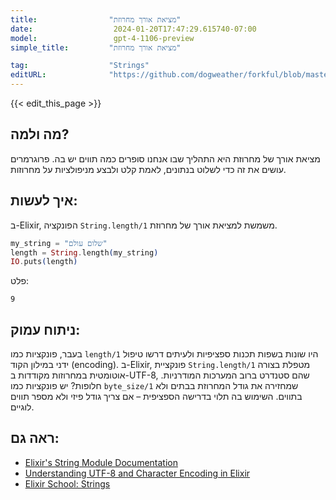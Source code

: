 ```yaml
---
title:                "מציאת אורך מחרוזת"
date:                  2024-01-20T17:47:29.615740-07:00
model:                 gpt-4-1106-preview
simple_title:         "מציאת אורך מחרוזת"

tag:                  "Strings"
editURL:              "https://github.com/dogweather/forkful/blob/master/content/he/elixir/finding-the-length-of-a-string.md"
---
```


{{< edit_this_page >}}

## מה ולמה?
מציאת אורך של מחרוזת היא התהליך שבו אנחנו סופרים כמה תווים יש בה. פרוגרמרים עושים את זה כדי לשלוט בנתונים, לאמת קלט ולבצע מניפולציות על מחרוזות.

## איך לעשות:
ב-Elixir, הפונקציה `String.length/1` משמשת למציאת אורך של מחרוזת.

```elixir
my_string = "שלום עולם"
length = String.length(my_string)
IO.puts(length)
```

פלט:
```
9
```

## ניתוח עמוק:
בעבר, פונקציות כמו `length/1` היו שונות בשפות תכנות ספציפיות ולעיתים דרשו טיפול ידני במילון הקוד (encoding). ב-Elixir, פונקציית `String.length/1` מטפלת בצורה אוטומטית במחרוזות מקודדות ב-UTF-8, שהם סטנדרט ברוב המערכות המודרניות. חלופות? יש פונקציות כמו `byte_size/1` שמחזירה את גודל המחרוזת בבתים ולא בתווים. השימוש בה תלוי בדרישה הספציפית – אם צריך גודל פיזי ולא מספר תווים לוגיים. 

## ראה גם:
- [Elixir's String Module Documentation](https://hexdocs.pm/elixir/String.html)
- [Understanding UTF-8 and Character Encoding in Elixir](https://elixir-lang.org/getting-started/binaries-strings-and-char-lists.html)
- [Elixir School: Strings](https://elixirschool.com/en/lessons/basics/strings/)

